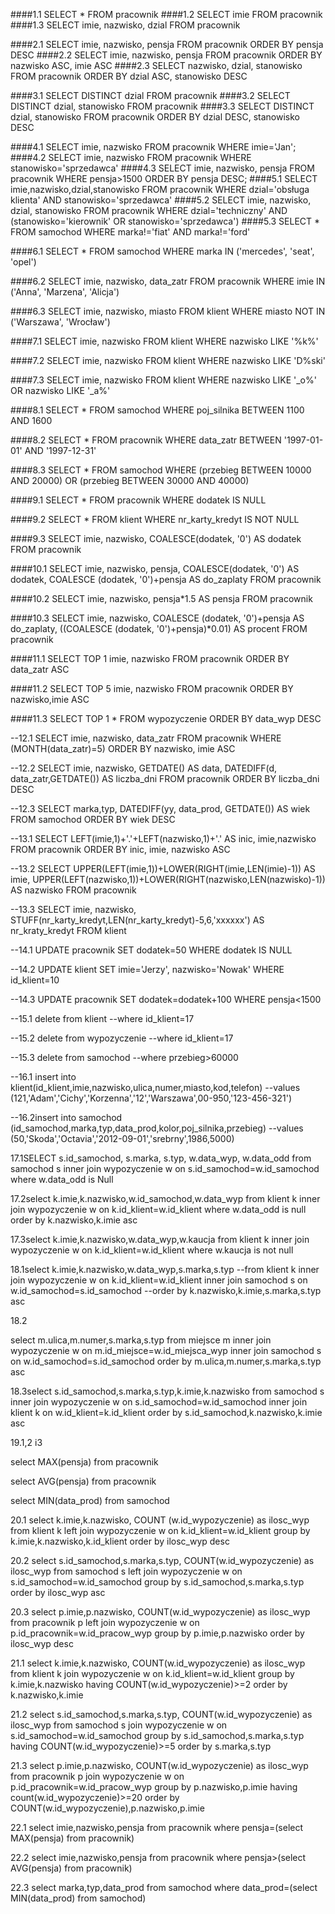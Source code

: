 ####1.1
SELECT * FROM pracownik
####1.2
SELECT imie FROM pracownik
####1.3
SELECT imie, nazwisko, dzial FROM pracownik

####2.1
SELECT imie, nazwisko, pensja FROM pracownik ORDER BY pensja DESC
####2.2
SELECT imie, nazwisko, pensja FROM pracownik ORDER BY nazwisko ASC, imie ASC
####2.3
SELECT nazwisko, dzial, stanowisko FROM pracownik ORDER BY dzial ASC, stanowisko DESC

####3.1
SELECT DISTINCT dzial FROM pracownik
####3.2
SELECT DISTINCT dzial, stanowisko FROM pracownik
####3.3
SELECT DISTINCT dzial, stanowisko FROM pracownik ORDER BY dzial DESC, stanowisko DESC

####4.1
SELECT imie, nazwisko
FROM pracownik
WHERE imie='Jan';
####4.2
SELECT imie, nazwisko
FROM pracownik
WHERE stanowisko='sprzedawca'
####4.3
SELECT imie, nazwisko, pensja
FROM pracownik
WHERE pensja>1500
ORDER BY pensja DESC;
####5.1
SELECT imie,nazwisko,dzial,stanowisko
FROM pracownik
WHERE dzial='obsługa klienta' AND stanowisko='sprzedawca'
####5.2
SELECT imie, nazwisko, dzial, stanowisko
FROM pracownik
WHERE dzial='techniczny' AND (stanowisko='kierownik' OR stanowisko='sprzedawca')
####5.3
SELECT *
FROM samochod
WHERE marka!='fiat' AND marka!='ford'

####6.1
SELECT *
FROM samochod
WHERE marka IN ('mercedes', 'seat', 'opel')

####6.2
SELECT imie, nazwisko, data_zatr
FROM pracownik
WHERE imie IN ('Anna', 'Marzena', 'Alicja')

####6.3
SELECT imie, nazwisko, miasto
FROM klient
WHERE miasto NOT IN ('Warszawa', 'Wrocław')

####7.1
SELECT imie, nazwisko
FROM klient
WHERE nazwisko LIKE '%k%'

####7.2
SELECT imie, nazwisko
FROM klient
WHERE nazwisko LIKE 'D%ski'

####7.3
SELECT imie, nazwisko
FROM klient
WHERE nazwisko LIKE '_o%' OR nazwisko LIKE '_a%'

####8.1
SELECT *
FROM samochod
WHERE poj_silnika BETWEEN 1100 AND 1600

####8.2
SELECT *
FROM pracownik
WHERE data_zatr BETWEEN '1997-01-01' AND '1997-12-31'

####8.3
SELECT *
FROM samochod
WHERE (przebieg BETWEEN 10000 AND 20000) OR (przebieg BETWEEN 30000 AND 40000)

####9.1
SELECT *
FROM pracownik
WHERE dodatek IS NULL

####9.2
SELECT *
FROM klient
WHERE nr_karty_kredyt IS NOT NULL

####9.3
SELECT imie, nazwisko, COALESCE(dodatek, '0') AS dodatek
FROM pracownik

####10.1
SELECT imie, nazwisko, pensja, COALESCE(dodatek, '0') AS dodatek, COALESCE (dodatek, '0')+pensja AS do_zaplaty
FROM pracownik

####10.2
SELECT imie, nazwisko, pensja*1.5 AS pensja
FROM pracownik

####10.3
SELECT imie, nazwisko, COALESCE (dodatek, '0')+pensja AS do_zaplaty, ((COALESCE (dodatek, '0')+pensja)*0.01) AS procent
FROM pracownik

####11.1
SELECT TOP 1 imie, nazwisko 
FROM pracownik
ORDER BY data_zatr ASC

####11.2
SELECT TOP 5 imie, nazwisko
FROM pracownik
ORDER BY nazwisko,imie ASC

####11.3
SELECT TOP 1 *
FROM wypozyczenie
ORDER BY data_wyp DESC

--12.1
SELECT imie, nazwisko, data_zatr
FROM pracownik
WHERE (MONTH(data_zatr)=5)
ORDER BY nazwisko, imie ASC 

--12.2
SELECT imie, nazwisko, GETDATE() AS data, DATEDIFF(d, data_zatr,GETDATE()) AS liczba_dni
FROM pracownik
ORDER BY liczba_dni DESC

--12.3
SELECT marka,typ, DATEDIFF(yy, data_prod, GETDATE()) AS wiek
FROM samochod
ORDER BY wiek DESC

--13.1
SELECT LEFT(imie,1)+'.'+LEFT(nazwisko,1)+'.' AS inic, imie,nazwisko
FROM pracownik
ORDER BY inic, imie, nazwisko ASC 

--13.2
SELECT UPPER(LEFT(imie,1))+LOWER(RIGHT(imie,LEN(imie)-1)) AS imie, UPPER(LEFT(nazwisko,1))+LOWER(RIGHT(nazwisko,LEN(nazwisko)-1)) AS nazwisko
FROM pracownik  

--13.3
SELECT imie, nazwisko, STUFF(nr_karty_kredyt,LEN(nr_karty_kredyt)-5,6,'xxxxxx') AS nr_kraty_kredyt
FROM klient  

--14.1
UPDATE pracownik
SET dodatek=50
WHERE dodatek IS NULL

--14.2
UPDATE klient
SET imie='Jerzy', nazwisko='Nowak'
WHERE id_klient=10

--14.3
UPDATE pracownik
SET dodatek=dodatek+100
WHERE pensja<1500

--15.1
delete from klient
--where id_klient=17

--15.2
delete from wypozyczenie
--where id_klient=17

--15.3
delete from samochod
--where przebieg>60000


--16.1
insert into klient(id_klient,imie,nazwisko,ulica,numer,miasto,kod,telefon)
--values (121,'Adam','Cichy','Korzenna','12','Warszawa',00-950,'123-456-321')

--16.2insert into samochod (id_samochod,marka,typ,data_prod,kolor,poj_silnika,przebieg)
--values (50,'Skoda','Octavia','2012-09-01','srebrny',1986,5000)

17.1SELECT s.id_samochod, s.marka, s.typ, w.data_wyp, w.data_odd
from samochod s inner join wypozyczenie w on s.id_samochod=w.id_samochod
where w.data_odd is Null

17.2select k.imie,k.nazwisko,w.id_samochod,w.data_wyp
from klient k inner join wypozyczenie w on k.id_klient=w.id_klient
where w.data_odd is null
order by k.nazwisko,k.imie asc

17.3select k.imie,k.nazwisko,w.data_wyp,w.kaucja
from klient k inner join wypozyczenie w on k.id_klient=w.id_klient
where w.kaucja is not null

18.1select k.imie,k.nazwisko,w.data_wyp,s.marka,s.typ
--from klient k inner join wypozyczenie w on k.id_klient=w.id_klient inner join samochod s on w.id_samochod=s.id_samochod
--order by k.nazwisko,k.imie,s.marka,s.typ asc

18.2

select m.ulica,m.numer,s.marka,s.typ
from miejsce m inner join wypozyczenie w on m.id_miejsce=w.id_miejsca_wyp inner join samochod s on w.id_samochod=s.id_samochod
order by m.ulica,m.numer,s.marka,s.typ asc

18.3select s.id_samochod,s.marka,s.typ,k.imie,k.nazwisko
from samochod s inner join wypozyczenie w on s.id_samochod=w.id_samochod inner join klient k on w.id_klient=k.id_klient
order by s.id_samochod,k.nazwisko,k.imie asc

19.1,2 i3

select MAX(pensja) from pracownik 

select AVG(pensja) from pracownik

select MIN(data_prod) from samochod

20.1
select k.imie,k.nazwisko, COUNT (w.id_wypozyczenie) as ilosc_wyp
from klient k left join wypozyczenie w on k.id_klient=w.id_klient
group by k.imie,k.nazwisko,k.id_klient
order by ilosc_wyp desc

20.2
select s.id_samochod,s.marka,s.typ, COUNT(w.id_wypozyczenie) as ilosc_wyp
from samochod s left join wypozyczenie w on s.id_samochod=w.id_samochod
group by s.id_samochod,s.marka,s.typ
order by ilosc_wyp asc

20.3
select p.imie,p.nazwisko, COUNT(w.id_wypozyczenie) as ilosc_wyp
from pracownik p left join wypozyczenie w  on p.id_pracownik=w.id_pracow_wyp
group by p.imie,p.nazwisko
order by ilosc_wyp desc

21.1
select k.imie,k.nazwisko, COUNT(w.id_wypozyczenie) as ilosc_wyp
from klient k join wypozyczenie w on k.id_klient=w.id_klient
group by k.imie,k.nazwisko
having COUNT(w.id_wypozyczenie)>=2
order by k.nazwisko,k.imie

21.2
select s.id_samochod,s.marka,s.typ, COUNT(w.id_wypozyczenie) as ilosc_wyp
from samochod s join wypozyczenie w on s.id_samochod=w.id_samochod
group by s.id_samochod,s.marka,s.typ
having COUNT(w.id_wypozyczenie)>=5
order by s.marka,s.typ

21.3
select p.imie,p.nazwisko, COUNT(w.id_wypozyczenie) as ilosc_wyp
from pracownik p join wypozyczenie w on p.id_pracownik=w.id_pracow_wyp
group by p.nazwisko,p.imie
having count(w.id_wypozyczenie)>=20
order by COUNT(w.id_wypozyczenie),p.nazwisko,p.imie


22.1
select imie,nazwisko,pensja
from pracownik
where pensja=(select MAX(pensja) from pracownik)

22.2
select imie,nazwisko,pensja
from pracownik
where pensja>(select AVG(pensja) from pracownik)

22.3
select marka,typ,data_prod from samochod
where data_prod=(select MIN(data_prod) from samochod)
